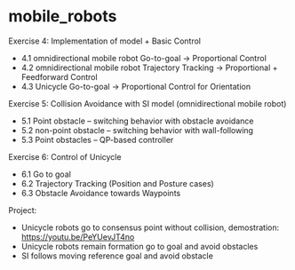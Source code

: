 # mobile_robots
Exercise 4: Implementation of model + Basic Control
  - 4.1 omnidirectional mobile robot Go-to-goal → Proportional Control
  - 4.2 omnidirectional mobile robot Trajectory Tracking → Proportional + Feedforward Control
  - 4.3 Unicycle Go-to-goal → Proportional Control for Orientation

Exercise 5: Collision Avoidance with SI model (omnidirectional mobile robot)
  - 5.1 Point obstacle – switching behavior with obstacle avoidance
  - 5.2 non-point obstacle – switching behavior with wall-following
  - 5.3 Point obstacles – QP-based controller

Exercise 6: Control of Unicycle
  - 6.1 Go to goal
  - 6.2 Trajectory Tracking (Position and Posture cases)
  - 6.3 Obstacle Avoidance towards Waypoints
 
 Project:
  - Unicycle robots go to consensus point without collision, demostration: https://youtu.be/PeYUevJT4no
  - Unicycle robots remain formation go to goal and avoid obstacles
  - SI follows moving reference goal and avoid obstacle
